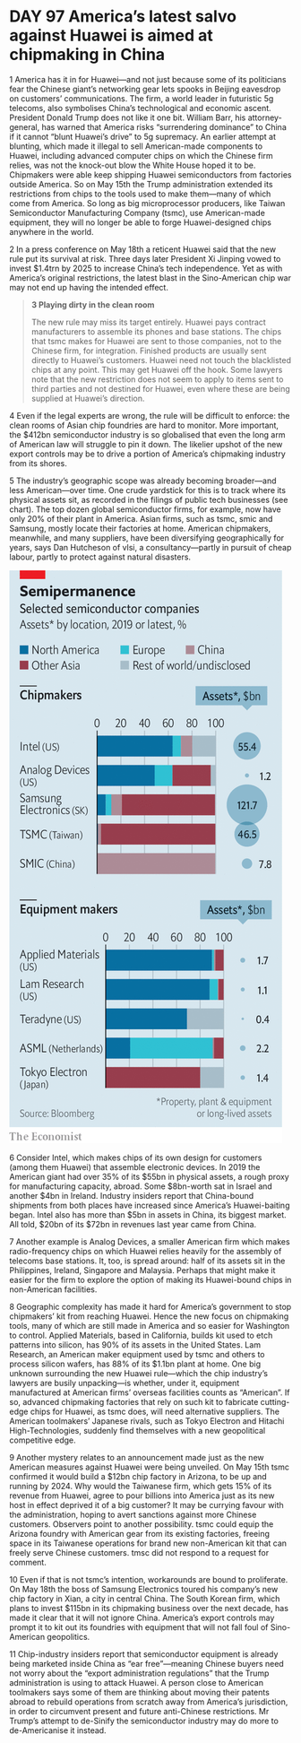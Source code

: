 # DAY 97 America’s latest salvo against Huawei is aimed at chipmaking in China
1 America has it in for Huawei—and not just because some of its politicians fear the Chinese giant’s networking gear lets spooks in Beijing eavesdrop on customers’ communications. The firm, a world leader in futuristic 5g telecoms, also symbolises China’s technological and economic ascent. President Donald Trump does not like it one bit. William Barr, his attorney-general, has warned that America risks “surrendering dominance” to China if it cannot “blunt Huawei’s drive” to 5g supremacy.
An earlier attempt at blunting, which made it illegal to sell American-made components to Huawei, including advanced computer chips on which the Chinese firm relies, was not the knock-out blow the White House hoped it to be. Chipmakers were able keep shipping Huawei semiconductors from factories outside America. So on May 15th the Trump administration extended its restrictions from chips to the tools used to make them—many of which come from America. So long as big microprocessor producers, like Taiwan Semiconductor Manufacturing Company (tsmc), use American-made equipment, they will no longer be able to forge Huawei-designed chips anywhere in the world.

2 In a press conference on May 18th a reticent Huawei said that the new rule put its survival at risk. Three days later President Xi Jinping vowed to invest $1.4trn by 2025 to increase China’s tech independence. Yet as with America’s original restrictions, the latest blast in the Sino-American chip war may not end up having the intended effect.

> **3 Playing dirty in the clean room**
>
> The new rule may miss its target entirely. Huawei pays contract manufacturers to assemble its phones and base stations. The chips that tsmc makes for Huawei are sent to those companies, not to the Chinese firm, for integration. Finished products are usually sent directly to Huawei’s customers. Huawei need not touch the blacklisted chips at any point. This may get Huawei off the hook. Some lawyers note that the new restriction does not seem to apply to items sent to third parties and not destined for Huawei, even where these are being supplied at Huawei’s direction.
>

4 Even if the legal experts are wrong, the rule will be difficult to enforce: the clean rooms of Asian chip foundries are hard to monitor. More important, the $412bn semiconductor industry is so globalised that even the long arm of American law will struggle to pin it down. The likelier upshot of the new export controls may be to drive a portion of America’s chipmaking industry from its shores.

5 The industry’s geographic scope was already becoming broader—and less American—over time. One crude yardstick for this is to track where its physical assets sit, as recorded in the filings of public tech businesses (see chart). The top dozen global semiconductor firms, for example, now have only 20% of their plant in America. Asian firms, such as tsmc, smic and Samsung, mostly locate their factories at home. American chipmakers, meanwhile, and many suppliers, have been diversifying geographically for years, says Dan Hutcheson of vlsi, a consultancy—partly in pursuit of cheap labour, partly to protect against natural disasters.

![](./img/boxcnmtSn6tAgEchTtoRoiUcJhc.png)

6 Consider Intel, which makes chips of its own design for customers (among them Huawei) that assemble electronic devices. In 2019 the American giant had over 35% of its $55bn in physical assets, a rough proxy for manufacturing capacity, abroad. Some $8bn-worth sat in Israel and another $4bn in Ireland. Industry insiders report that China-bound shipments from both places have increased since America’s Huawei-baiting began. Intel also has more than $5bn in assets in China, its biggest market. All told, $20bn of its $72bn in revenues last year came from China.

7 Another example is Analog Devices, a smaller American firm which makes radio-frequency chips on which Huawei relies heavily for the assembly of telecoms base stations. It, too, is spread around: half of its assets sit in the Philippines, Ireland, Singapore and Malaysia. Perhaps that might make it easier for the firm to explore the option of making its Huawei-bound chips in non-American facilities.

8 Geographic complexity has made it hard for America’s government to stop chipmakers’ kit from reaching Huawei. Hence the new focus on chipmaking tools, many of which are still made in America and so easier for Washington to control. Applied Materials, based in California, builds kit used to etch patterns into silicon, has 90% of its assets in the United States. Lam Research, an American maker equipment used by tsmc and others to process silicon wafers, has 88% of its $1.1bn plant at home.
One big unknown surrounding the new Huawei rule—which the chip industry’s lawyers are busily unpacking—is whether, under it, equipment manufactured at American firms’ overseas facilities counts as “American”. If so, advanced chipmaking factories that rely on such kit to fabricate cutting-edge chips for Huawei, as tsmc does, will need alternative suppliers. The American toolmakers’ Japanese rivals, such as Tokyo Electron and Hitachi High-Technologies, suddenly find themselves with a new geopolitical competitive edge.

9 Another mystery relates to an announcement made just as the new American measures against Huawei were being unveiled. On May 15th tsmc confirmed it would build a $12bn chip factory in Arizona, to be up and running by 2024. Why would the Taiwanese firm, which gets 15% of its revenue from Huawei, agree to pour billions into America just as its new host in effect deprived it of a big customer? It may be currying favour with the administration, hoping to avert sanctions against more Chinese customers. Observers point to another possibility. tsmc could equip the Arizona foundry with American gear from its existing factories, freeing space in its Taiwanese operations for brand new non-American kit that can freely serve Chinese customers. tmsc did not respond to a request for comment.

10 Even if that is not tsmc’s intention, workarounds are bound to proliferate. On May 18th the boss of Samsung Electronics toured his company’s new chip factory in Xian, a city in central China. The South Korean firm, which plans to invest $115bn in its chipmaking business over the next decade, has made it clear that it will not ignore China. America’s export controls may prompt it to kit out its foundries with equipment that will not fall foul of Sino-American geopolitics.

11 Chip-industry insiders report that semiconductor equipment is already being marketed inside China as “ear free”—meaning Chinese buyers need not worry about the “export administration regulations” that the Trump administration is using to attack Huawei. A person close to American toolmakers says some of them are thinking about moving their patents abroad to rebuild operations from scratch away from America’s jurisdiction, in order to circumvent present and future anti-Chinese restrictions. Mr Trump’s attempt to de-Sinify the semiconductor industry may do more to de-Americanise it instead.

